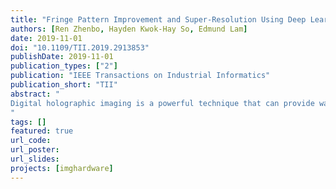 ```yaml
---
title: "Fringe Pattern Improvement and Super-Resolution Using Deep Learning in Digital Holography"
authors: [Ren Zhenbo, Hayden Kwok-Hay So, Edmund Lam]
date: 2019-11-01
doi: "10.1109/TII.2019.2913853"
publishDate: 2019-11-01
publication_types: ["2"]
publication: "IEEE Transactions on Industrial Informatics"
publication_short: "TII"
abstract: "
Digital holographic imaging is a powerful technique that can provide wavefront information of a three-dimensional object for biological and industrial applications. However, due to the constraint and cost of imaging sensors, the acquired digital hologram is limited in terms of pixel count, thus affecting the resolution in holographic reconstruction. To overcome this constraint, in this paper we propose a deep learning-based method to super-resolve holograms and to improve the quality of low-resolution holograms by training a convolutional neural network with large-scale data for resolution enhancement. Moreover, this algorithm can be broadly adapted to enhance the space-bandwidth product of a holographic imaging system without the need of any advanced hardware. We experimentally validate its capability using a lens-free off-axis holographic system, and compare the performance of various loss functions and interpolation methods in training such a network.
"
tags: []
featured: true
url_code: 
url_poster: 
url_slides: 
projects: [imghardware]
---
```

